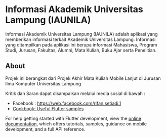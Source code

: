 # Informasi Akademik Universitas Lampung (IAUNILA)

Informasi Akademik Universitas Lampung (IAUNILA) adalah aplikasi yang memberikan informasi terkait Akademik Universitas Lampung. Informasi yang ditampilkan pada aplikasi ini berupa informasi Mahasiswa, Program Studi, Jurusan, Fakultas, Alumni, Mata Kuliah, Buku Ajar serta Penelitian.


## About
Projek ini berangkat dari Projek Akhir Mata Kuliah Mobile Lanjut di Jurusan Ilmu Komputer Universitas Lampung

Kritik dan Saran dapat disampaikan melalui media sosial di bawah :

- Facebook : https://web.facebook.com/rifan.setiadi.1
- [Cookbook: Useful Flutter samples](https://docs.flutter.dev/cookbook)

For help getting started with Flutter development, view the
[online documentation](https://docs.flutter.dev/), which offers tutorials,
samples, guidance on mobile development, and a full API reference.
